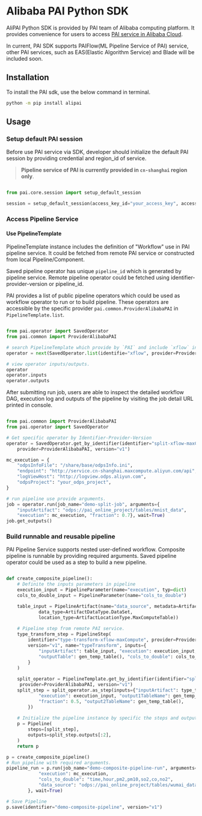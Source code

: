 # Alibaba PAI Python SDK

AliPAI Python SDK is provided by PAI team of Alibaba computing platform. It provides convenience for users to access [PAI service in Alibaba Cloud](https://www.aliyun.com/product/bigdata/product/learn).

In current, PAI SDK supports PAIFlow(ML Pipeline Service of PAI) service, other PAI services, such as EAS(Elastic Algorithm Service) and Blade will be included soon.

## Installation

To install the PAI sdk, use the below command in terminal.

```bash
python -m pip install alipai
```

## Usage

### Setup default PAI session

Before use PAI service via SDK, developer should initialize the default PAI session by providing credential and region_id of service.
 
>  **Pipeline service of PAI is currently provided in `cn-shanghai` region only**.


```python

from pai.core.session import setup_default_session

session = setup_default_session(access_key_id="your_access_key", access_key_secret="your_access_secret", region_id="your_region_id")

```


### Access Pipeline Service

#### Use PipelineTemplate

PipelineTemplate instance includes the definition of "Workflow" use in PAI pipeline service. It could be fetched from remote PAI service or constructed from local Pipeline/Component.

Saved pipeline operator has unique `pipeline_id` which is generated by pipeline service. Remote pipeline operator could be fetched using identifier-provider-version or pipeline_id.

PAI provides a list of public pipeline operators which could be used as workflow operator to run or to build pipeline. These operators are accessible by the specific provider `pai.common.ProviderAlibabaPAI` in `PipelineTemplate.list`.



```python

from pai.operator import SavedOperator
from pai.common import ProviderAlibabaPAI

# search PipelineTemplate which provide by `PAI` and include `xflow` in identifier.
operator = next(SavedOperator.list(identifie="xflow", provider=ProviderAlibabaPAI))

# view operator inputs/outputs.
operator
operator.inputs
operator.outputs
```

After submitting run job, users are able to inspect the detailed workflow DAG, execution log and outputs of the pipeline by visiting the job detail URL printed in console.

```python

from pai.common import ProviderAlibabaPAI
from pai.operator import SavedOperator

# Get specific operator by Identifier-Provider-Version
operator = SavedOperator.get_by_identifier(identifier="split-xflow-maxCompute",
    provider=ProviderAlibabaPAI, version="v1")

mc_execution = {
    "odpsInfoFile": "/share/base/odpsInfo.ini",
    "endpoint": "http://service.cn-shanghai.maxcompute.aliyun.com/api",
    "logViewHost": "http://logview.odps.aliyun.com",
    "odpsProject": "your_odps_project",
}

# run pipeline use provide arguments.
job = operator.run(job_name="demo-split-job", arguments={
    "inputArtifact": "odps://pai_online_project/tables/mnist_data",
    "execution": mc_execution, "fraction": 0.7}, wait=True)
job.get_outputs()

```


### Build runnable and reusable pipeline 

PAI Pipeline Service supports nested user-defined workflow. Composite pipeline is runnable by providing required arguments. Saved pipeline operator could be used as a step to build a new pipeline.

```python

def create_composite_pipeline():
    # Definite the inputs parameters in pipeline
    execution_input = PipelineParameter(name="execution", typ=dict)
    cols_to_double_input = PipelineParameter(name="cols_to_double")

    table_input = PipelineArtifact(name="data_source", metadata=ArtifactMetadata(
            data_type=ArtifactDataType.DataSet,
            location_type=ArtifactLocationType.MaxComputeTable))
    
    # Pipeline step from remote PAI service.
    type_transform_step = PipelineStep(
        identifier="type-transform-xflow-maxCompute", provider=ProviderAlibabaPAI,
        version="v1", name="typeTransform", inputs={
            "inputArtifact": table_input, "execution": execution_input, 
            "outputTable": gen_temp_table(), "cols_to_double": cols_to_double_input,
        }
    )
    
    split_operator = PipelineTemplate.get_by_identifier(identifier="split-xflow-maxCompute",
     provider=ProviderAlibabaPAI, version="v1")
    split_step = split_operator.as_step(inputs={"inputArtifact": type_transform_step.outputs[0],
            "execution": execution_input, "output1TableName": gen_temp_table(),
            "fraction": 0.5, "output2TableName": gen_temp_table(),
        })
    
    # Initialize the pipeline instance by specific the steps and outputs.   
    p = Pipeline(
        steps=[split_step],
        outputs=split_step.outputs[:2],
    )
    return p

p = create_composite_pipeline()
# Run pipeline with required arguments.
pipeline_run = p.run(job_name="demo-composite-pipeline-run", arguments={
            "execution": mc_execution,
            "cols_to_double": "time,hour,pm2,pm10,so2,co,no2",
            "data_source": "odps://pai_online_project/tables/wumai_data",
        }, wait=True)

# Save Pipeline
p.save(identifier="demo-composite-pipeline", version="v1")

```
